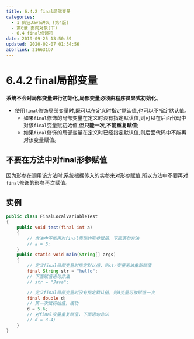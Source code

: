 ```yaml
---
title: 6.4.2 final局部变量
categories: 
  - 1 疯狂Java讲义 (第4版)
  - 第6章 面向对象(下)
  - 6.4 final修饰符
date: 2019-09-25 13:50:59
updated: 2020-02-07 01:34:56
abbrlink: 216631b7
---
```

# 6.4.2 final局部变量 #
**系统不会对局部变量进行初始化,局部变量必须由程序员显式初始化**。

- 使用`final`修饰局部变量时,既可以在定义时指定默认值,也可以不指定默认值。
    - 如果`final`修饰的局部变量在定义时没有指定默认值,则可以在后面代码中对该`final`变量赋初始值,但**只能一次,不能重复赋值**;
    - 如果`final`修饰的局部变量在定义时已经指定默认值,则后面代码中不能再对该变量赋值。

## 不要在方法中对final形参赋值 ##
因为形参在调用该方法时,系统根据传入的实参来对形参赋值,所以方法中不要再对`final`修饰的形参再次赋值。

## 实例 ##
```java
public class FinalLocalVariableTest
{
    public void test(final int a)
    {
        // 方法中不能再对final修饰的形参赋值，下面语句非法
        // a = 5;
    }
    public static void main(String[] args)
    {
        // 定义final局部变量时指定默认值，则str变量无法重新赋值
        final String str = "hello";
        // 下面赋值语句非法
        // str = "Java";

        // 定义final局部变量时没有指定默认值，则d变量可被赋值一次
        final double d;
        // 第一次赋初始值，成功
        d = 5.6;
        // 对final变量重复赋值，下面语句非法
        // d = 3.4;
    }
}
```